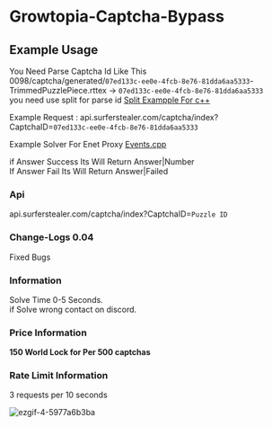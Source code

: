 # Growtopia-Captcha-Bypass

## Example Usage
You Need Parse Captcha Id Like This <br>
0098/captcha/generated/`07ed133c-ee0e-4fcb-8e76-81dda6aa5333`-TrimmedPuzzlePiece.rttex -> `07ed133c-ee0e-4fcb-8e76-81dda6aa5333`<br>
you need use split for parse id
<a href="https://stackoverflow.com/questions/14265581/parse-split-a-string-in-c-using-string-delimiter-standard-c">Split Exampple For c++</a>

Example Request : api.surferstealer.com/captcha/index?CaptchaID=`07ed133c-ee0e-4fcb-8e76-81dda6aa5333`


Example Solver For Enet Proxy
<a href="https://github.com/heysurfer/EnetProxy/blob/main/proxy/events.cpp#L277">Events.cpp</a>

if Answer Success Its Will Return Answer|Number<br>
If Answer Fail Its Will Return Answer|Failed<br>

### Api
api.surferstealer.com/captcha/index?CaptchaID=`Puzzle ID`<br>

### Change-Logs 0.04

Fixed Bugs

### Information
Solve Time 0-5 Seconds.<br>
if Solve wrong contact on discord.

### Price Information


<strong>150 World Lock for Per 500 captchas </strong>

### Rate Limit Information
3 requests per 10 seconds


![ezgif-4-5977a6b3ba](https://user-images.githubusercontent.com/58826689/190183715-9171acf1-5ced-4df1-aeeb-b6c9d0f7139e.gif)
